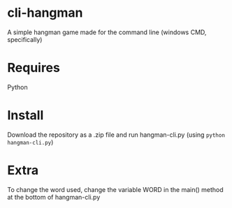 # cli-hangman
A simple hangman game made for the command line (windows CMD, specifically)

# Requires
Python

# Install
Download the repository as a .zip file and run hangman-cli.py (using `python hangman-cli.py`)

# Extra
To change the word used,  change the variable WORD in the main() method at the bottom of hangman-cli.py
